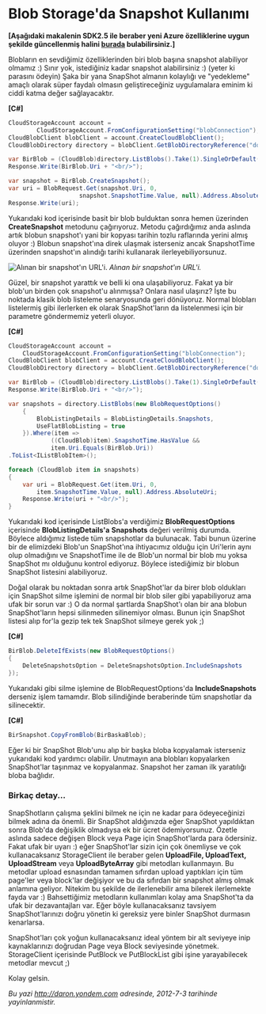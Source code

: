 # Blob Storage'da Snapshot Kullanımı 

**[Aşağıdaki makalenin SDK2.5 ile beraber yeni Azure özelliklerine uygun
şekilde güncellenmiş halini
[burada](http://daron.yondem.com/software/post/Blob_Storage_da_Snapshot_Kullanimi_SDK2_5)
bulabilirsiniz.]**

Blobların en sevdiğimiz özelliklerinden biri blob başına snapshot
alabiliyor olmamız :) Sınır yok, istediğiniz kadar snapshot
alabilirsiniz :) (yeter ki parasını ödeyin) Şaka bir yana SnapShot
almanın kolaylığı ve "yedekleme" amaçlı olarak süper faydalı olmasın
geliştireceğiniz uygulamalara eminim ki ciddi katma değer sağlayacaktır.

**[C\#]**
```cs
CloudStorageAccount account = 
        CloudStorageAccount.FromConfigurationSetting("blobConnection");
CloudBlobClient blobClient = account.CreateCloudBlobClient();
CloudBlobDirectory directory = blobClient.GetBlobDirectoryReference("dosyalar/resimler");

var BirBlob = (CloudBlob)directory.ListBlobs().Take(1).SingleOrDefault();
Response.Write(BirBlob.Uri + "<br/>");

var snapshot = BirBlob.CreateSnapshot();
var uri = BlobRequest.Get(snapshot.Uri, 0, 
                    snapshot.SnapshotTime.Value, null).Address.AbsoluteUri;
Response.Write(uri);
```

Yukarıdaki kod içerisinde basit bir blob bulduktan sonra hemen üzerinden
**CreateSnapshot** metodunu çağırıyoruz. Metodu çağırdığımız anda
aslında artık blobun snapshot'ı yani bir kopyası tarihin tozlu
raflarında yerini almış oluyor :) Blobun snapshot'ına direk ulaşmak
isterseniz ancak SnapshotTime üzerinden snapshot'ın alındığı tarihi
kullanarak ilerleyebiliyorsunuz.

![Alınan bir snapshot'ın
URL'i.](../media/Blob_Storage_da_Snapshot_Kullanimi/snapshot.png)
*Alınan bir snapshot'ın URL'i.*

Güzel, bir snapshot yarattık ve belli ki ona ulaşabiliyoruz. Fakat ya
bir blob'un birden çok snapshot'u alınmışsa? Onlara nasıl ulaşırız? İşte
bu noktada klasik blob listeleme senaryosunda geri dönüyoruz. Normal
blobları listelermiş gibi ilerlerken ek olarak SnapShot'ların da
listelenmesi için bir parametre göndermemiz yeterli oluyor.

**[C\#]**
```cs
CloudStorageAccount account = 
    CloudStorageAccount.FromConfigurationSetting("blobConnection");
CloudBlobClient blobClient = account.CreateCloudBlobClient();
CloudBlobDirectory directory = blobClient.GetBlobDirectoryReference("dosyalar/resimler");

var BirBlob = (CloudBlob)directory.ListBlobs().Take(1).SingleOrDefault();
Response.Write(BirBlob.Uri + "<br/>");

var snapshots = directory.ListBlobs(new BlobRequestOptions()
    {
        BlobListingDetails = BlobListingDetails.Snapshots,
        UseFlatBlobListing = true
    }).Where(item => 
            ((CloudBlob)item).SnapshotTime.HasValue && 
            item.Uri.Equals(BirBlob.Uri))
.ToList<IListBlobItem>();

foreach (CloudBlob item in snapshots)
{
    var uri = BlobRequest.Get(item.Uri, 0,
        item.SnapshotTime.Value, null).Address.AbsoluteUri;
    Response.Write(uri + "<br/>");
}
```

Yukarıdaki kod içerisinde ListBlobs'a verdiğimiz **BlobRequestOptions**
içerisinde **BlobListingDetails'a** **Snapshots** değeri verilmiş
durumda. Böylece aldığımız listede tüm snapshotlar da bulunacak. Tabi
bunun üzerine bir de elimizdeki Blob'un SnapShot'ına ihtiyacımız olduğu
için Uri'lerin aynı olup olmadığını ve SnapshotTime ile de Blob'un
normal bir blob mu yoksa SnapShot mı olduğunu kontrol ediyoruz. Böylece
istediğimiz bir blobun SnapShot listesini alabiliyoruz.

Doğal olarak bu noktadan sonra artık SnapShot'lar da birer blob
oldukları için SnapShot silme işlemini de normal bir blob siler gibi
yapabiliyoruz ama ufak bir sorun var :) O da normal şartlarda SnapShot'ı
olan bir ana blobun SnapShot'ların hepsi silinmeden silinemiyor olması.
Bunun için SnapShot listesi alıp for'la gezip tek tek SnapShot silmeye
gerek yok ;)

**[C\#]**
```cs
BirBlob.DeleteIfExists(new BlobRequestOptions()
{
    DeleteSnapshotsOption = DeleteSnapshotsOption.IncludeSnapshots
});
```

Yukarıdaki gibi silme işlemine de BlobRequestOptions'da
**IncludeSnapshots** derseniz işlem tamamdır. Blob silindiğinde
beraberinde tüm snapshotlar da silinecektir.

**[C\#]**

```cs
BirSnapshot.CopyFromBlob(BirBaskaBlob);
```

Eğer ki bir SnapShot Blob'unu alıp bir başka bloba kopyalamak isterseniz
yukarıdaki kod yardımcı olabilir. Unutmayın ana blobları kopyalarken
SnapShot'lar taşınmaz ve kopyalanmaz. Snapshot her zaman ilk yaratılığı
bloba bağlıdır.

### Birkaç detay...  

SnapShotların çalışma şeklini bilmek ne için ne kadar para ödeyeceğinizi
bilmek adına da önemli. Bir SnapShot aldığınızda eğer SnapShot
yapıldıktan sonra Blob'da değişiklik olmadıysa ek bir ücret
ödemiyorsunuz. Özetle aslında sadece değişen Block veya Page için
SnapShot'larda para ödersiniz. Fakat ufak bir uyarı :) eğer SnapShot'lar
sizin için çok önemliyse ve çok kullanacaksanız StorageClient ile
beraber gelen **UploadFile, UploadText, UploadStream** veya
**UploadByteArray** gibi metodları kullanmayın. Bu metodlar upload
esnasından tamamen sıfırdan upload yaptıkları için tüm page'ler veya
block'lar değişiyor ve bu da sıfırdan bir snapshot almış olmak anlamına
geliyor. Nitekim bu şekilde de ilerlenebilir ama bilerek ilerlemekte
fayda var :) Bahsettiğimiz metodların kullanımları kolay ama SnapShot'ta
da ufak bir dezavantajları var. Eğer böyle kullanacaksanız tavsiyem
SnapShot'larınızı doğru yönetin ki gereksiz yere binler SnapShot
durmasın kenarlarsa.

SnapShot'ları çok yoğun kullanacaksanız ideal yöntem bir alt seviyeye
inip kaynaklarınızı doğrudan Page veya Block seviyesinde yönetmek.
StorageClient içerisinde PutBlock ve PutBlockList gibi işine
yarayabilecek metodlar mevcut ;)

Kolay gelsin.


*Bu yazi http://daron.yondem.com adresinde, 2012-7-3 tarihinde yayinlanmistir.*